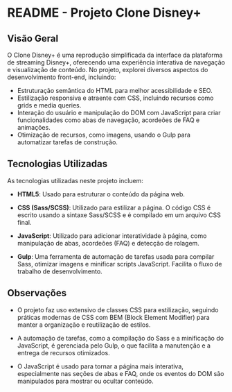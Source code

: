 # README - Projeto Clone Disney+
## Visão Geral

O Clone Disney+ é uma reprodução simplificada da interface da plataforma de streaming Disney+, oferecendo uma experiência interativa de navegação e visualização de conteúdo. No projeto, explorei diversos aspectos do desenvolvimento front-end, incluindo:

- Estruturação semântica do HTML para melhor acessibilidade e SEO.
- Estilização responsiva e atraente com CSS, incluindo recursos como grids e media queries.
- Interação do usuário e manipulação do DOM com JavaScript para criar funcionalidades como abas de navegação, acordeões de FAQ e animações.
- Otimização de recursos, como imagens, usando o Gulp para automatizar tarefas de construção.

## Tecnologias Utilizadas

As tecnologias utilizadas neste projeto incluem:

- **HTML5**: Usado para estruturar o conteúdo da página web.

- **CSS (Sass/SCSS)**: Utilizado para estilizar a página. O código CSS é escrito usando a sintaxe Sass/SCSS e é compilado em um arquivo CSS final.

- **JavaScript**: Utilizado para adicionar interatividade à página, como manipulação de abas, acordeões (FAQ) e detecção de rolagem.

- **Gulp**: Uma ferramenta de automação de tarefas usada para compilar Sass, otimizar imagens e minificar scripts JavaScript. Facilita o fluxo de trabalho de desenvolvimento.

## Observações

- O projeto faz uso extensivo de classes CSS para estilização, seguindo práticas modernas de CSS com BEM (Block Element Modifier) para manter a organização e reutilização de estilos.

- A automação de tarefas, como a compilação do Sass e a minificação do JavaScript, é gerenciada pelo Gulp, o que facilita a manutenção e a entrega de recursos otimizados.

- O JavaScript é usado para tornar a página mais interativa, especialmente nas seções de abas e FAQ, onde os eventos do DOM são manipulados para mostrar ou ocultar conteúdo.
